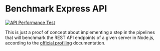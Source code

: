 # Benchmark Express API

[![API Performance Test](https://github.com/Vercryger/benchmark-express-api/actions/workflows/benchmarking.yaml/badge.svg)](https://github.com/Vercryger/benchmark-express-api/actions/workflows/benchmarking.yaml)

This is just a proof of concept about implementing a step in the pipelines that will benchmark the REST API endpoints of a given server in Node.js, according to the [official profiling](https://nodejs.org/en/learn/getting-started/profiling) documentation.
